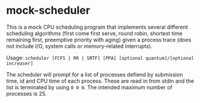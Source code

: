 # mock-scheduler
This is a mock CPU scheduling program that implements several different scheduling algorithms (first come first serve, round robin, shortest time remaining first, preemptive priority with aging) given a process trace (does not include I/O, system calls or memory-related interrupts).

Usage: `scheduler [FCFS | RR | SRTF] [PPA] [optional quantum]/[optional increaser]`

The scheduler will prompt for a list of processes defiend by submission time, id and CPU time of each process. These are read in from stdin and the list is terminated by using `0 0 0`. The intended maximum number of processes is 25.
